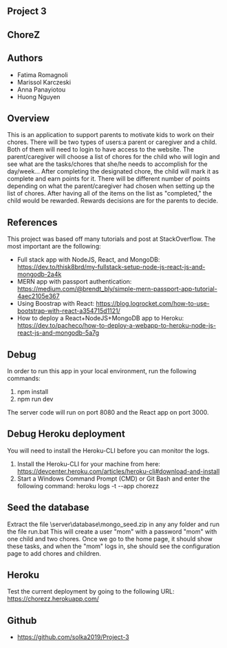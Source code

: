 ## Project 3

## ChoreZ

## Authors 

- Fatima Romagnoli
- Marissol Karczeski
- Anna Panayiotou
- Huong Nguyen

## Overview

This is an application to support parents to motivate kids to work on their chores. There will be two types of users:a parent or caregiver and a child. Both of them will need to login to have access to the website. The parent/caregiver will choose a list of chores for the child who will login and see what are the tasks/chores that she/he needs to accomplish for the day/week... 
After completing the designated chore, the child will mark it as complete and earn points for it. There will be different number of points depending on what the parent/caregiver had chosen when setting up the list of chores. After having all of the items on the list as "completed," the child would be rewarded. Rewards decisions are for the parents to decide. 

## References

This project was based off many tutorials and post at StackOverflow.
The most important are the following:
- Full stack app with NodeJS, React, and MongoDB: https://dev.to/thisk8brd/my-fullstack-setup-node-js-react-js-and-mongodb-2a4k
- MERN app with passport authentication: https://medium.com/@brendt_bly/simple-mern-passport-app-tutorial-4aec2105e367
- Using Boostrap with React: https://blog.logrocket.com/how-to-use-bootstrap-with-react-a354715d1121/
- How to deploy a React+NodeJS+MongoDB app to Heroku: https://dev.to/pacheco/how-to-deploy-a-webapp-to-heroku-node-js-react-js-and-mongodb-5a7g 


## Debug 

In order to run this app in your local environment, run the following commands:
1) npm install
2) npm run dev

The server code will run on port 8080 and the React app on port 3000.

## Debug Heroku deployment

You will need to install the Heroku-CLI before you can monitor the logs.
1) Install the Heroku-CLI for your machine from here: https://devcenter.heroku.com/articles/heroku-cli#download-and-install
2) Start a Windows Command Prompt (CMD) or Git Bash and enter the following command: heroku logs -t --app chorezz

## Seed the database

Extract the file \server\database\mongo_seed.zip in any any folder and run the file run.bat
This will create a user "mom" with a password "mom" with one child and two chores.
Once we go to the home page, it should show these tasks, and when the "mom" logs in, she should
see the configuration page to add chores and children.

## Heroku

Test the current deployment by going to the following URL:
https://chorezz.herokuapp.com/


## Github

- https://github.com/solka2019/Project-3